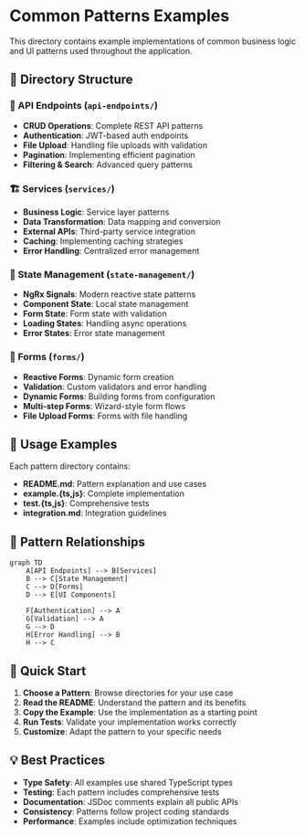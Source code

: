 # Common Patterns Examples

This directory contains example implementations of common business logic and UI patterns used
throughout the application.

## 📁 Directory Structure

### 🔌 API Endpoints (`api-endpoints/`)

- **CRUD Operations**: Complete REST API patterns
- **Authentication**: JWT-based auth endpoints
- **File Upload**: Handling file uploads with validation
- **Pagination**: Implementing efficient pagination
- **Filtering & Search**: Advanced query patterns

### 🏗️ Services (`services/`)

- **Business Logic**: Service layer patterns
- **Data Transformation**: Data mapping and conversion
- **External APIs**: Third-party service integration
- **Caching**: Implementing caching strategies
- **Error Handling**: Centralized error management

### 🔄 State Management (`state-management/`)

- **NgRx Signals**: Modern reactive state patterns
- **Component State**: Local state management
- **Form State**: Form state with validation
- **Loading States**: Handling async operations
- **Error States**: Error state management

### 📝 Forms (`forms/`)

- **Reactive Forms**: Dynamic form creation
- **Validation**: Custom validators and error handling
- **Dynamic Forms**: Building forms from configuration
- **Multi-step Forms**: Wizard-style form flows
- **File Upload Forms**: Forms with file handling

## 🎯 Usage Examples

Each pattern directory contains:

- **README.md**: Pattern explanation and use cases
- **example.{ts,js}**: Complete implementation
- **test.{ts,js}**: Comprehensive tests
- **integration.md**: Integration guidelines

## 🔗 Pattern Relationships

```mermaid
graph TD
    A[API Endpoints] --> B[Services]
    B --> C[State Management]
    C --> D[Forms]
    D --> E[UI Components]

    F[Authentication] --> A
    G[Validation] --> A
    G --> D
    H[Error Handling] --> B
    H --> C
```

## 🚀 Quick Start

1. **Choose a Pattern**: Browse directories for your use case
2. **Read the README**: Understand the pattern and its benefits
3. **Copy the Example**: Use the implementation as a starting point
4. **Run Tests**: Validate your implementation works correctly
5. **Customize**: Adapt the pattern to your specific needs

## 💡 Best Practices

- **Type Safety**: All examples use shared TypeScript types
- **Testing**: Each pattern includes comprehensive tests
- **Documentation**: JSDoc comments explain all public APIs
- **Consistency**: Patterns follow project coding standards
- **Performance**: Examples include optimization techniques
